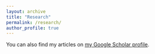 ```yaml
---
layout: archive
title: "Research"
permalink: /research/
author_profile: true
---
```



  <div class="wordwrap">You can also find my articles on <a href="{{site.author.googlescholar}}">my Google Scholar profile</a>.</div>






